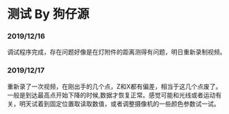 # 测试 By 狗仔源
### 2019/12/16

调试程序完成，存在问题好像是在灯附件的距离测得有问题，明日重新录制视频。

### 2019/12/17

重新录了一次视频，在刚出手的几个点，Z和X都有偏差，相当于这几个点废了。一般是到达最高点开始下降的时候,数据才恢复正常。感觉可能和光线或者运动有关，明天试着到固定位置取读取数值，或者调整摄像机的一些颜色参数试一试。